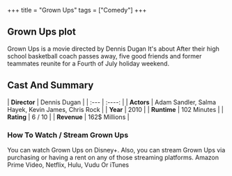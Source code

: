 +++
title = "Grown Ups"
tags = ["Comedy"]
+++
## Grown Ups plot
Grown Ups is a movie directed by Dennis Dugan It's about After their high school basketball coach passes away, five good friends and former teammates reunite for a Fourth of July holiday weekend.
## Cast And Summary
| **Director**      | Dennis Dugan |
    | :---        |    :----:   |
    |  **Actors** | Adam Sandler, Salma Hayek, Kevin James, Chris Rock |
    | **Year**   | 2010    |
    |  **Runtime** | 102 Minutes |
    |  **Rating** | 6 / 10 | 
    |  **Revenue** | 162$ Millions |
### How To Watch / Stream Grown Ups
You can watch Grown Ups on Disney+.
Also, you can stream Grown Ups via purchasing or having a rent on any of those streaming platforms.
Amazon Prime Video, Netflix, Hulu, Vudu Or iTunes